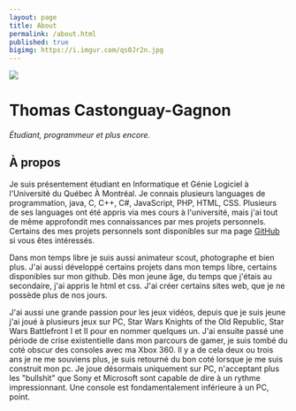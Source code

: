 ```yaml
---
layout: page
title: About
permalink: /about.html
published: true
bigimg: https://i.imgur.com/qs0Jr2n.jpg
---
```


<img class="rightimg img200px" src="{{ site.baseurl }}/images/me.jpg"/>

# Thomas Castonguay-Gagnon
_Étudiant, programmeur et plus encore._

## À propos
Je suis présentement étudiant en Informatique et Génie Logiciel à l'Université du Québec À Montréal.
Je connais plusieurs languages de programmation, java, C, C++, C#, JavaScript, PHP, HTML, CSS.
Plusieurs de ses languages ont été appris via mes cours à l'université, mais j'ai tout de même approfondit mes connaissances par mes projets personnels.
Certains des mes projets personnels sont disponibles sur ma page [GitHub](https://github.com/the-prism) si vous êtes intéressés.

Dans mon temps libre je suis aussi animateur scout, photographe et bien plus.
J'ai aussi développé certains projets dans mon temps libre, certains disponibles sur mon github.
Dès mon jeune âge, du temps que j'étais au secondaire, j'ai appris le html et css.
J'ai créer certains sites web, que je ne possède plus de nos jours.

J'ai aussi une grande passion pour les jeux vidéos, depuis que je suis jeune j'ai joué à plusieurs jeux sur PC, Star Wars Knights of the Old Republic, Star Wars Battlefront I et II pour en nommer quelques un.
J'ai ensuite passé une période de crise existentielle dans mon parcours de gamer, je suis tombé du coté obscur des consoles avec ma Xbox 360.
Il y a de cela deux ou trois ans je ne me souviens plus, je suis retourné du bon coté lorsque je me suis construit mon pc.
Je joue désormais uniquement sur PC, n'acceptant plus les "bullshit" que Sony et Microsoft sont capable de dire à un rythme impressionnant.
Une console est fondamentalement inférieure à un PC, point.
